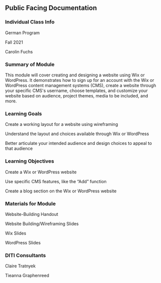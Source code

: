 ## Public Facing Documentation

### Individual Class Info

German Program

Fall 2021

Carolin Fuchs

### Summary of Module

This module will cover creating and designing a website using Wix or WordPress. It demonstrates how to sign up for an account with the Wix or WordPress content management systems (CMS), create a website through your specific CMS's username, choose templates, and customize your website based on audience, project themes, media to be included, and more. 

### Learning Goals

Create a working layout for a website using wireframing

Understand the layout and choices available through Wix or WordPress

Better articulate your intended audience and design choices to appeal to that audience

### Learning Objectives

Create a Wix or WordPress website

Use specific CMS features, like the “Add” function

Create a blog section on the Wix or WordPress website

### Materials for Module

Website-Building Handout

Website Building/Wireframing Slides

Wix Slides

WordPress Slides

### DITI Consultants

Claire Tratnyek

Tieanna Graphenreed